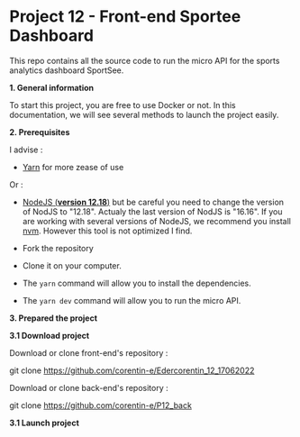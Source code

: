 # Project 12 - Front-end Sportee Dashboard

This repo contains all the source code to run the micro API for the sports analytics dashboard SportSee.

**1. General information**

To start this project, you are free to use Docker or not. In this documentation, we will see several methods to launch the project easily.

**2. Prerequisites**

I advise : 
- [Yarn](https://yarnpkg.com/) for more zease of use

Or :
- [NodeJS (**version 12.18**)](https://nodejs.org/en/) but be careful you need to change the version of NodJS to "12.18". Actualy the last version of NodJS is "16.16". If you are working with several versions of NodeJS, we recommend you install [nvm](https://github.com/nvm-sh/nvm). However this tool is not optimized I find.

- Fork the repository
- Clone it on your computer.
- The `yarn` command will allow you to install the dependencies.
- The `yarn dev` command will allow you to run the micro API.

**3. Prepared the project**

**3.1 Download project**

Download or clone front-end's repository : 

git clone https://github.com/corentin-e/Edercorentin_12_17062022

Download or clone back-end's repository : 

git clone https://github.com/corentin-e/P12_back

**3.1 Launch project**

